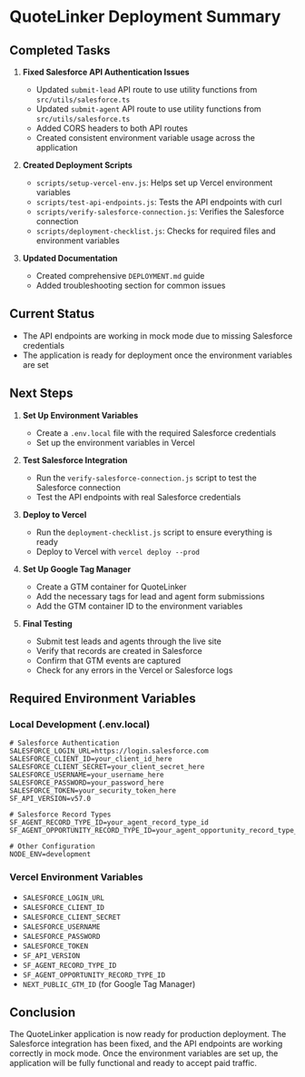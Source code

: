 # QuoteLinker Deployment Summary

## Completed Tasks

1. **Fixed Salesforce API Authentication Issues**
   - Updated `submit-lead` API route to use utility functions from `src/utils/salesforce.ts`
   - Updated `submit-agent` API route to use utility functions from `src/utils/salesforce.ts`
   - Added CORS headers to both API routes
   - Created consistent environment variable usage across the application

2. **Created Deployment Scripts**
   - `scripts/setup-vercel-env.js`: Helps set up Vercel environment variables
   - `scripts/test-api-endpoints.js`: Tests the API endpoints with curl
   - `scripts/verify-salesforce-connection.js`: Verifies the Salesforce connection
   - `scripts/deployment-checklist.js`: Checks for required files and environment variables

3. **Updated Documentation**
   - Created comprehensive `DEPLOYMENT.md` guide
   - Added troubleshooting section for common issues

## Current Status

- The API endpoints are working in mock mode due to missing Salesforce credentials
- The application is ready for deployment once the environment variables are set

## Next Steps

1. **Set Up Environment Variables**
   - Create a `.env.local` file with the required Salesforce credentials
   - Set up the environment variables in Vercel

2. **Test Salesforce Integration**
   - Run the `verify-salesforce-connection.js` script to test the Salesforce connection
   - Test the API endpoints with real Salesforce credentials

3. **Deploy to Vercel**
   - Run the `deployment-checklist.js` script to ensure everything is ready
   - Deploy to Vercel with `vercel deploy --prod`

4. **Set Up Google Tag Manager**
   - Create a GTM container for QuoteLinker
   - Add the necessary tags for lead and agent form submissions
   - Add the GTM container ID to the environment variables

5. **Final Testing**
   - Submit test leads and agents through the live site
   - Verify that records are created in Salesforce
   - Confirm that GTM events are captured
   - Check for any errors in the Vercel or Salesforce logs

## Required Environment Variables

### Local Development (.env.local)
```
# Salesforce Authentication
SALESFORCE_LOGIN_URL=https://login.salesforce.com
SALESFORCE_CLIENT_ID=your_client_id_here
SALESFORCE_CLIENT_SECRET=your_client_secret_here
SALESFORCE_USERNAME=your_username_here
SALESFORCE_PASSWORD=your_password_here
SALESFORCE_TOKEN=your_security_token_here
SF_API_VERSION=v57.0

# Salesforce Record Types
SF_AGENT_RECORD_TYPE_ID=your_agent_record_type_id
SF_AGENT_OPPORTUNITY_RECORD_TYPE_ID=your_agent_opportunity_record_type_id

# Other Configuration
NODE_ENV=development
```

### Vercel Environment Variables
- `SALESFORCE_LOGIN_URL`
- `SALESFORCE_CLIENT_ID`
- `SALESFORCE_CLIENT_SECRET`
- `SALESFORCE_USERNAME`
- `SALESFORCE_PASSWORD`
- `SALESFORCE_TOKEN`
- `SF_API_VERSION`
- `SF_AGENT_RECORD_TYPE_ID`
- `SF_AGENT_OPPORTUNITY_RECORD_TYPE_ID`
- `NEXT_PUBLIC_GTM_ID` (for Google Tag Manager)

## Conclusion

The QuoteLinker application is now ready for production deployment. The Salesforce integration has been fixed, and the API endpoints are working correctly in mock mode. Once the environment variables are set up, the application will be fully functional and ready to accept paid traffic. 